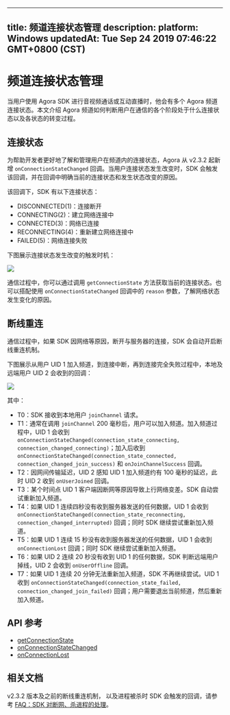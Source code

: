 
---
title: 频道连接状态管理
description: 
platform: Windows
updatedAt: Tue Sep 24 2019 07:46:22 GMT+0800 (CST)
---
# 频道连接状态管理
当用户使用 Agora SDK 进行音视频通话或互动直播时，他会有多个 Agora 频道连接状态。本文介绍 Agora 频道如何判断用户在通信的各个阶段处于什么连接状态以及各状态的转变过程。

## 连接状态

为帮助开发者更好地了解和管理用户在频道内的连接状态，Agora 从 v2.3.2 起新增 `onConnectionStateChanged` 回调。当用户连接状态发生改变时，SDK 会触发该回调，并在回调中明确当前的连接状态和发生状态改变的原因。

该回调下，SDK 有以下连接状态：

- DISCONNECTED(1)：连接断开
- CONNECTING(2)：建立网络连接中
- CONNECTED(3)：网络已连接
- RECONNECTING(4)：重新建立网络连接中
- FAILED(5)：网络连接失败

下图展示连接状态发生改变的触发时机：

![](https://web-cdn.agora.io/docs-files/1569297642678)

通信过程中，你可以通过调用 `getConnectionState` 方法获取当前的连接状态。也可以搭配使用 `onConnectionStateChanged` 回调中的 `reason` 参数，了解网络状态发生变化的原因。

## 断线重连

通信过程中，如果 SDK 因网络等原因，断开与服务器的连接，SDK 会自动开启断线重连机制。

下图展示从用户 UID 1 加入频道，到连接中断，再到连接完全失败过程中，本地及远端用户 UID 2 会收到的回调：

![](https://web-cdn.agora.io/docs-files/1569297569409)

其中：

- T0：SDK 接收到本地用户 `joinChannel` 请求。
- T1：通常在调用 `joinChannel` 200 毫秒后，用户可以加入频道。加入频道过程中，UID 1 会收到 `onConnectionStateChanged(connection_state_connecting, connection_changed_connecting)`；加入后收到 `onConnectionStateChanged(connection_state_connected, connection_changed_join_success)` 和 `onJoinChannelSuccess` 回调。
- T2：因网间传输延迟，UID 2 感知 UID 1 加入频道约有 100 毫秒的延迟，此时 UID 2 收到 `onUserJoined` 回调。
- T3：某个时间点 UID 1 客户端因断网等原因导致上行网络变差。SDK 自动尝试重新加入频道。
- T4：如果 UID 1 连续四秒没有收到服务器发送的任何数据，UID 1 会收到 `onConnectionStateChanged(connection_state_reconnecting, connection_changed_interrupted)` 回调；同时 SDK 继续尝试重新加入频道。
- T5：如果 UID 1 连续 15 秒没有收到服务器发送的任何数据，UID 1 会收到 `onConnectionLost` 回调；同时 SDK 继续尝试重新加入频道。
- T6：如果 UID 2 连续 20 秒没有收到 UID 1 的任何数据，SDK 判断远端用户掉线，UID 2 会收到 `onUserOffline` 回调。
- T7：如果 UID 1 连续 20 分钟无法重新加入频道，SDK 不再继续尝试。UID 1 收到 `onConnectionStateChanged(connection_state_failed, connection_changed_join_failed)` 回调；用户需要退出当前频道，然后重新加入频道。

## API 参考
- [getConnectionState](https://docs.agora.io/cn/Audio%20Broadcast/API%20Reference/cpp/classagora_1_1rtc_1_1_i_rtc_engine.html#a512b149d4dc249c04f9e30bd31767362)
- [onConnectionStateChanged](https://docs.agora.io/cn/Audio%20Broadcast/API%20Reference/cpp/classagora_1_1rtc_1_1_i_rtc_engine_event_handler.html#af409b2e721d345a65a2c600cea2f5eb4)
- [onConnectionLost](https://docs.agora.io/cn/Audio%20Broadcast/API%20Reference/cpp/classagora_1_1rtc_1_1_i_rtc_engine_event_handler.html#ab5c110382a2ef7eb92cd069c22884727)

## 相关文档

v2.3.2 版本及之前的断线重连机制， 以及进程被杀时 SDK 会触发的回调，请参考 [FAQ：SDK 对断网、杀进程的处理](https://docs.agora.io/cn/faq/sdk_behavior)。
